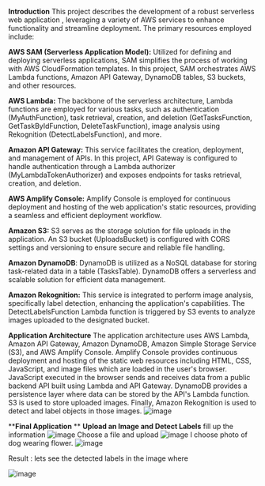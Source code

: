 **Introduction**
This project describes the development of a robust serverless web application , leveraging a variety of AWS services to enhance functionality and streamline deployment. The primary resources employed include:

**AWS SAM (Serverless Application Model):** Utilized for defining and deploying serverless applications, SAM simplifies the process of working with AWS CloudFormation templates. In this project, SAM orchestrates AWS Lambda functions, Amazon API Gateway, DynamoDB tables, S3 buckets, and other resources.

**AWS Lambda:** The backbone of the serverless architecture, Lambda functions are employed for various tasks, such as authentication (MyAuthFunction), task retrieval, creation, and deletion (GetTasksFunction, GetTaskByIdFunction, DeleteTaskFunction), image analysis using Rekognition (DetectLabelsFunction), and more.

**Amazon API Gateway:** This service facilitates the creation, deployment, and management of APIs. In this project, API Gateway is configured to handle authentication through a Lambda authorizer (MyLambdaTokenAuthorizer) and exposes endpoints for tasks retrieval, creation, and deletion.

**AWS Amplify Console:** Amplify Console is employed for continuous deployment and hosting of the web application's static resources, providing a seamless and efficient deployment workflow.

**Amazon S3:** S3 serves as the storage solution for file uploads in the application. An S3 bucket (UploadsBucket) is configured with CORS settings and versioning to ensure secure and reliable file handling.

**Amazon DynamoDB**: DynamoDB is utilized as a NoSQL database for storing task-related data in a table (TasksTable). DynamoDB offers a serverless and scalable solution for efficient data management.

**Amazon Rekognition:** This service is integrated to perform image analysis, specifically label detection, enhancing the application's capabilities. The DetectLabelsFunction Lambda function is triggered by S3 events to analyze images uploaded to the designated bucket.

**Application Architecture**
The application architecture uses AWS Lambda, Amazon API Gateway, Amazon DynamoDB, Amazon Simple Storage Service (S3), and AWS Amplify Console. Amplify Console provides continuous deployment and hosting of the static web resources including HTML, CSS, JavaScript, and image files which are loaded in the user's browser. JavaScript executed in the browser sends and receives data from a public backend API built using Lambda and API Gateway. DynamoDB provides a persistence layer where data can be stored by the API's Lambda function. S3 is used to store uploaded images. Finally, Amazon Rekognition is used to detect and label objects in those images.
![image](https://github.com/binayapuri/image_recognization_app/assets/97520897/5e18e8ac-ddcb-451d-853b-5a862d48bce8)

****Final Application**
**
**Upload an Image and Detect Labels**
 fill up the information
 ![image](https://github.com/binayapuri/image_recognization_app/assets/97520897/cca2db76-a49b-4640-9d87-78574bdcdba9)
Choose a file and upload 
![image](https://github.com/binayapuri/image_recognization_app/assets/97520897/0aa845d0-a0c8-4603-9302-8a773c990deb)
I choose photo of dog wearing flower. 
![image](https://github.com/binayapuri/image_recognization_app/assets/97520897/2acfc760-5caf-4653-88b0-d4db88a1d998)

Result : 
lets see the detected labels in the image where 

![image](https://github.com/binayapuri/image_recognization_app/assets/97520897/e4212410-42f7-4df9-ba5c-3ba729f65c37)

